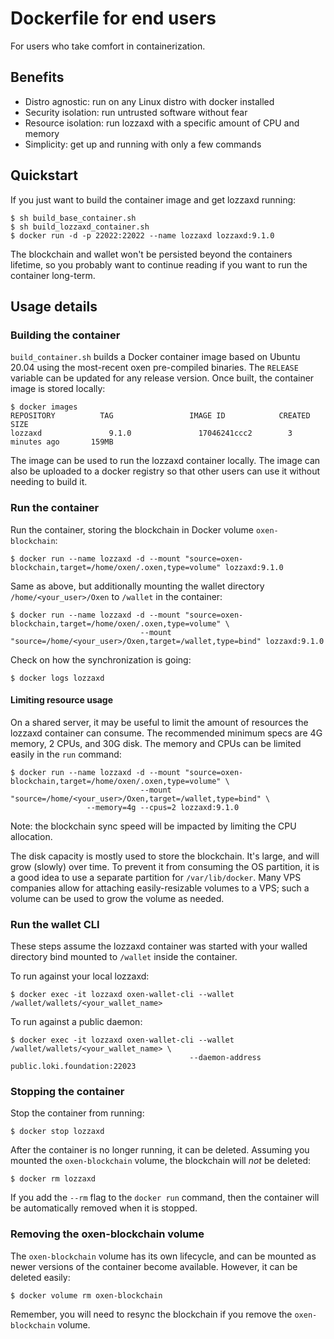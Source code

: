 # Dockerfile for end users

For users who take comfort in containerization.

## Benefits

- Distro agnostic: run on any Linux distro with docker installed
- Security isolation: run untrusted software without fear
- Resource isolation: run lozzaxd with a specific amount of CPU and memory
- Simplicity: get up and running with only a few commands

## Quickstart

If you just want to build the container image and get lozzaxd running:

```
$ sh build_base_container.sh
$ sh build_lozzaxd_container.sh
$ docker run -d -p 22022:22022 --name lozzaxd lozzaxd:9.1.0
```

The blockchain and wallet won't be persisted beyond the containers lifetime, so you probably want to continue reading if
you want to run the container long-term.

## Usage details

### Building the container

`build_container.sh` builds a Docker container image based on Ubuntu 20.04 using the most-recent oxen pre-compiled binaries.
The `RELEASE` variable can be updated for any release version. Once built, the container image is stored locally:

```
$ docker images
REPOSITORY          TAG                 IMAGE ID            CREATED             SIZE
lozzaxd               9.1.0               17046241ccc2        3 minutes ago       159MB
```

The image can be used to run the lozzaxd container locally. The image can also be uploaded to a docker registry so that
other users can use it without needing to build it.

### Run the container

Run the container, storing the blockchain in Docker volume `oxen-blockchain`:

`$ docker run --name lozzaxd -d --mount "source=oxen-blockchain,target=/home/oxen/.oxen,type=volume" lozzaxd:9.1.0`

Same as above, but additionally mounting the wallet directory `/home/<your_user>/Oxen` to `/wallet` in the container:

```
$ docker run --name lozzaxd -d --mount "source=oxen-blockchain,target=/home/oxen/.oxen,type=volume" \
                             --mount "source=/home/<your_user>/Oxen,target=/wallet,type=bind" lozzaxd:9.1.0
```

Check on how the synchronization is going:

```
$ docker logs lozzaxd
```

#### Limiting resource usage

On a shared server, it may be useful to limit the amount of resources the lozzaxd container can consume. The recommended minimum
specs are 4G memory, 2 CPUs, and 30G disk. The memory and CPUs can be limited easily in the `run` command:

```
$ docker run --name lozzaxd -d --mount "source=oxen-blockchain,target=/home/oxen/.oxen,type=volume" \
                             --mount "source=/home/<your_user>/Oxen,target=/wallet,type=bind" \
			     --memory=4g --cpus=2 lozzaxd:9.1.0
```

Note: the blockchain sync speed will be impacted by limiting the CPU allocation.

The disk capacity is mostly used to store the blockchain. It's large, and will grow (slowly) over time. To prevent it from consuming
the OS partition, it is a good idea to use a separate partition for `/var/lib/docker`. Many VPS companies allow for attaching
easily-resizable volumes to a VPS; such a volume can be used to grow the volume as needed.

### Run the wallet CLI

These steps assume the lozzaxd container was started with your walled directory bind mounted to `/wallet` inside the container.

To run against your local lozzaxd:

`$ docker exec -it lozzaxd oxen-wallet-cli --wallet /wallet/wallets/<your_wallet_name>`

To run against a public daemon:

```
$ docker exec -it lozzaxd oxen-wallet-cli --wallet /wallet/wallets/<your_wallet_name> \
                                        --daemon-address public.loki.foundation:22023
```

### Stopping the container

Stop the container from running:

```
$ docker stop lozzaxd
```

After the container is no longer running, it can be deleted. Assuming you mounted the `oxen-blockchain` volume, the
blockchain will *not* be deleted:

```
$ docker rm lozzaxd
```

If you add the `--rm` flag to the `docker run` command, then the container will be automatically removed when it is stopped.

### Removing the oxen-blockchain volume

The `oxen-blockchain` volume has its own lifecycle, and can be mounted as newer versions of the container become available.
However, it can be deleted easily:

```
$ docker volume rm oxen-blockchain
```

Remember, you will need to resync the blockchain if you remove the `oxen-blockchain` volume.
